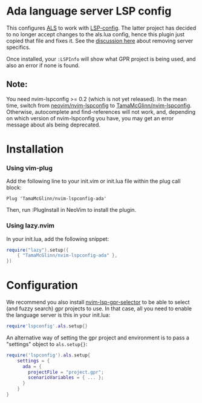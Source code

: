 # Ada language server LSP config

This configures [ALS](https://github.com/AdaCore/ada_language_server) to work with [LSP-config](https://github.com/neovim/nvim-lspconfig). 
The latter project has decided to no longer accept changes to the als.lua config, hence this plugin just copied that file and fixes it.
See the [discussion here](https://github.com/neovim/nvim-lspconfig/pull/1693) about removing server specifics.

Once installed, your `:LSPInfo` will show what GPR project is being used, and also an error if none is found.

## Note:

You need nvim-lspconfig >= 0.2 (which is not yet released).
In the mean time, switch from [neovim/nvim-lspconfig](https://github.com/neovim/nvim-lspconfig/)
to [TamaMcGlinn/nvim-lspconfig](https://github.com/TamaMcGlinn/nvim-lspconfig/). Otherwise,
autocomplete and find-references will not work, and, depending on which version of nvim-lspconfig you have,
you may get an error message about als being deprecated.

# Installation

### Using vim-plug

Add the following line to your init.vim or init.lua file within the plug call block:

```vim
Plug 'TamaMcGlinn/nvim-lspconfig-ada'
```

Then, run :PlugInstall in NeoVim to install the plugin.

### Using lazy.nvim

In your init.lua, add the following snippet:

```lua
require("lazy").setup({
    { "TamaMcGlinn/nvim-lspconfig-ada" },
})
```

# Configuration

We recommend you also install [nvim-lsp-gpr-selector](https://github.com/TamaMcGlinn/nvim-lsp-gpr-selector)
to be able to select (and fuzzy search) gpr projects to use. In that case, all you need to enable the language
server is this in your init.lua:

```lua
require'lspconfig'.als.setup{}
```

An alternative way of setting the gpr project and environment is to pass a "settings" object to `als.setup{}`:

```lua
require('lspconfig').als.setup{
    settings = {
      ada = {
        projectFile = "project.gpr";
        scenarioVariables = { ... };
      }
    }
}
```
